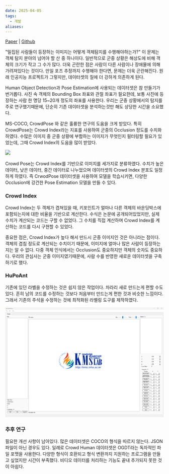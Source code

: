 ```yaml
---
date: 2025-04-05
tags:
  - 개발
aliases:
---
```


[Paper](https://www.dbpia.co.kr/journal/articleDetail?nodeId=NODE12014926) | [Github](https://github.com/InhaKMS/HuPo-AnT)

"밀집된 사람들이 등장하는 이미지는 어떻게 객체탐지를 수행해야하는가?" 이 문제는 객체 탐지 분야의 넘어야 할 산 중 하나이다. 일반적으로 군중 상황은 해상도에 비해 객체의 크기가 작고 그 수가 많다. 더욱 곤란한 점은 사람이 다른 사람이나 장애물에 의해 가려져있다는 것이다. 만일 포즈 추정까지 수행해야 한다면, 문제는 더욱 곤란해진다. 원래 인공지능 프로젝트가 그렇지만, 데이터셋의 질에 더 강하게 의존하게 된다. 

Human Object Detection과 Pose Estimation에 사용되는 데이터셋은 참 만들기가 번거롭다. 사진 속 객체의 Bounding Box 좌표와 관절 좌표가 필요한데,  보통 사진에 등장하는 사람 한 명당 15~20개 정도의 좌표를 사용한다. 우리는 군중 상황에서의 탐지를 주로 연구했기때문에, 단순히 기존 데이터셋을 분석하는것만 해도 상당한 시간을 소요했다. 

MS-COCO, CrowdPose 와 같은 훌륭한 연구의 도움을 크게 받았다. 특히 CrowdPose는 Crowd Index라는 지표를 사용하여 군중의 Occlusion 정도를 수치화하였다. 수많은 이미지 중 군중 상황에 부합하는 이미지가 무엇인지 필터링할 필요가 있었는데, 그때 Crowd Index의 도움을 많이 받았다. 


[![](https://github.com/jeffffffli/CrowdPose/raw/master/crowdpose.gif)](https://github.com/jeffffffli/CrowdPose/blob/master/crowdpose.gif)

Crowd Pose는 Crowd Index를 기반으로 이미지를 세가지로 분류하였다. 수치가 높은 데이터, 낮은 데이터, 중간 데이터로 나누었으며 데이터셋의 Crowd Index 분포도 일정하게 하였다. 즉 CrwodPose 데이터셋을 사용하여 모델을 학습시키면, 다양한 Occlusion에 강건한 Pose Estimation 모델을 만들 수 있다. 

### Crowd Index

Crowd Index는 두 객체가 겹쳐있을 때, 키포인트가 얼마나 다른 객체의 바운딩박스에 포함되는지에 대한 비율을 기반으로 계산한다. 수식은 논문에 공개되어있었지만, 실제 수치가 계산되는 코드는 구할 수 없었다. 그 수치를 직접 계산하며 Crowd Index를 계산하는 코드를 다시 구현할 수 있었다.

중요한 점은, Crowd Index가 높다 해서 만드시 군중 이미지인 것은 아니라는 점이다. 객체의 겹침 정도로 계산되는 수치이기 때문에, 이미지에 얼마나 많은 사람이 등장하는지는 알 수 없다. 다중 객체 인식에서는 Occlusion도 중요하지만 객체의 숫자도 중요하다. 우리의 관심사는 군중 이미지였기때문에, 사람 수를 반영한 새로운 데이터셋을 구축하기로 했다. 

### HuPoAnt

기존에 있던 라벨을 수정하는 것은 쉽지 않은 작업이다. 차라리 새로 만드는게 편할 수도 있다. 흔히 남의 코드를 수정하는 것보다 처음부터 만드는게 편한 것과 비슷한 느낌이다. 그래서 기존의 주석을 수정하는 것에 최적화된 라벨링 도구를 제작하였다. 


![hupoant2](images/hupoant_2.png)


### 추후 연구

필요한 개선 사항이 남아있다. 많은 데이터셋은 COCO의 형식을 따르지 않는다. JSON 파일이 아닌 경우도 있다. 일례로 Crowd Human 데이터셋은 OGDT라는 독자적인 파일 포맷을 사용한다. 다양한 형식이 호환되고 형식 변환까지 지원하는 프로그램을 만들고 싶었지만 시간이 부족했다. 비디오 데이터를 처리하는 기능도 끝내 추가되지 못한 것이 아쉽다. 